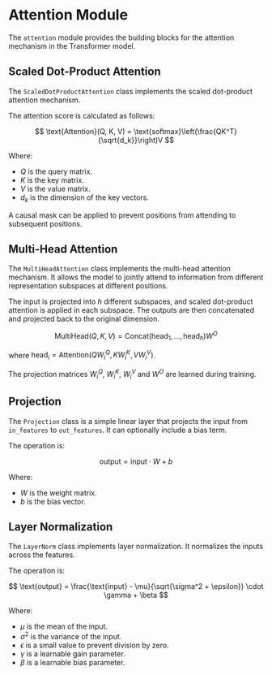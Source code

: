 # Attention Module

The `attention` module provides the building blocks for the attention mechanism in the Transformer model.

## Scaled Dot-Product Attention

The `ScaledDotProductAttention` class implements the scaled dot-product attention mechanism.

The attention score is calculated as follows:

$$
\text{Attention}(Q, K, V) = \text{softmax}\left(\frac{QK^T}{\sqrt{d_k}}\right)V
$$

Where:
- $Q$ is the query matrix.
- $K$ is the key matrix.
- $V$ is the value matrix.
- $d_k$ is the dimension of the key vectors.

A causal mask can be applied to prevent positions from attending to subsequent positions.

## Multi-Head Attention

The `MultiHeadAttention` class implements the multi-head attention mechanism. It allows the model to jointly attend to information from different representation subspaces at different positions.

The input is projected into $h$ different subspaces, and scaled dot-product attention is applied in each subspace. The outputs are then concatenated and projected back to the original dimension.

$$
\text{MultiHead}(Q, K, V) = \text{Concat}(\text{head}_1, \dots, \text{head}_h)W^O
$$

where $\text{head}_i = \text{Attention}(QW_i^Q, KW_i^K, VW_i^V)$.

The projection matrices $W_i^Q$, $W_i^K$, $W_i^V$ and $W^O$ are learned during training.

## Projection

The `Projection` class is a simple linear layer that projects the input from `in_features` to `out_features`. It can optionally include a bias term.

The operation is:

$$
\text{output} = \text{input} \cdot W + b
$$

Where:
- $W$ is the weight matrix.
- $b$ is the bias vector.

## Layer Normalization

The `LayerNorm` class implements layer normalization. It normalizes the inputs across the features.

The operation is:

$$
\text{output} = \frac{\text{input} - \mu}{\sqrt{\sigma^2 + \epsilon}} \cdot \gamma + \beta
$$

Where:
- $\mu$ is the mean of the input.
- $\sigma^2$ is the variance of the input.
- $\epsilon$ is a small value to prevent division by zero.
- $\gamma$ is a learnable gain parameter.
- $\beta$ is a learnable bias parameter.
